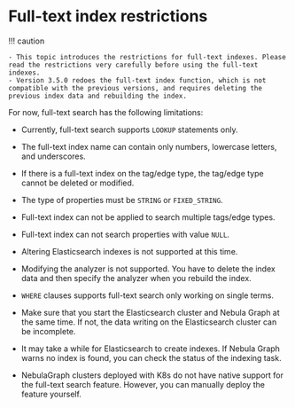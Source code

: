 # Full-text index restrictions

!!! caution

    - This topic introduces the restrictions for full-text indexes. Please read the restrictions very carefully before using the full-text indexes.
    - Version 3.5.0 redoes the full-text index function, which is not compatible with the previous versions, and requires deleting the previous index data and rebuilding the index.

For now, full-text search has the following limitations:

- Currently, full-text search supports `LOOKUP` statements only.

- The full-text index name can contain only numbers, lowercase letters, and underscores.

- If there is a full-text index on the tag/edge type, the tag/edge type cannot be deleted or modified.

- The type of properties must be `STRING` or `FIXED_STRING`.

- Full-text index can not be applied to search multiple tags/edge types.

- Full-text index can not search properties with value `NULL`.

- Altering Elasticsearch indexes is not supported at this time.

- Modifying the analyzer is not supported. You have to delete the index data and then specify the analyzer when you rebuild the index.

- `WHERE` clauses supports full-text search only working on single terms.

- Make sure that you start the Elasticsearch cluster and Nebula Graph at the same time. If not, the data writing on the Elasticsearch cluster can be incomplete.

- It may take a while for Elasticsearch to create indexes. If Nebula Graph warns no index is found, you can check the status of the indexing task.

- NebulaGraph clusters deployed with K8s do not have native support for the full-text search feature. However, you can manually deploy the feature yourself.

